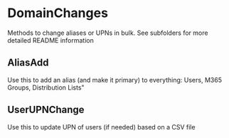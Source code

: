 # DomainChanges
Methods to change aliases or UPNs in bulk.
See subfolders for more detailed README information

## AliasAdd
Use this to add an alias (and make it primary) to everything: Users, M365 Groups, Distribution Lists"

## UserUPNChange
Use this to update UPN of users (if needed) based on a CSV file
